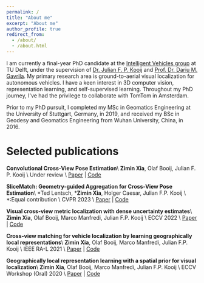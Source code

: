 ```yaml
---
permalink: /
title: "About me"
excerpt: "About me"
author_profile: true
redirect_from: 
  - /about/
  - /about.html
---
```


I am currently a final-year PhD candidate at the [Intelligent Vehicles group](https://intelligent-vehicles.org/) at TU Delft, under the supervision of [Dr. Julian F. P. Kooij](https://jkooij.github.io/) and [Prof. Dr. Dariu M. Gavrila](http://www.gavrila.net/).
My primary research area is ground-to-aerial visual localization for autonomous vehicles. I have a keen interest in 3D computer vision, representation learning, and self-supervised learning. 
Throughout my PhD journey, I've had the privilege to collaborate with TomTom in Amsterdam.

Prior to my PhD pursuit, I completed my MSc in Geomatics Engineering at the University of Stuttgart, Germany, in 2019, and received my BSc in Geodesy and Geomatics Engineering from Wuhan University, China, in 2016.


# Selected publications
**Convolutional Cross-View Pose Estimation**\\
**Zimin Xia**, Olaf Booij, Julian F. P. Kooij \\
Under review \\
[Paper](https://arxiv.org/abs/2303.05915) | [Code](https://github.com/tudelft-iv/CCVPE)

**SliceMatch: Geometry-guided Aggregation for Cross-View Pose Estimation**\\
*Ted Lentsch, ***Zimin Xia**, Holger Caesar, Julian F.P. Kooij \\
*:Equal contribution \\
CVPR 2023 \\
[Paper](https://openaccess.thecvf.com/content/CVPR2023/html/Lentsch_SliceMatch_Geometry-Guided_Aggregation_for_Cross-View_Pose_Estimation_CVPR_2023_paper.html) | [Code](https://github.com/tudelft-iv/SliceMatch)

**Visual cross-view metric localization with dense uncertainty estimates**\\
**Zimin Xia**, Olaf Booij, Marco Manfredi, Julian F.P. Kooij \\
ECCV 2022 \\
[Paper](https://link.springer.com/chapter/10.1007/978-3-031-19842-7_6) | [Code](https://github.com/tudelft-iv/CrossViewMetricLocalization)

**Cross-view matching for vehicle localization by learning geographically local representations**\\
**Zimin Xia**, Olaf Booij, Marco Manfredi, Julian F.P. Kooij \\
IEEE RA-L 2021 \\
[Paper](https://ieeexplore.ieee.org/abstract/document/9449965) | [Code](https://github.com/tudelft-iv/Visual-Localization-with-Spatial-Prior)

**Geographically local representation learning with a spatial prior for visual localization**\\
**Zimin Xia**, Olaf Booij, Marco Manfredi, Julian F.P. Kooij \\
ECCV Workshop (Oral) 2020 \\
[Paper](https://link.springer.com/chapter/10.1007/978-3-030-66096-3_38) | [Code](https://github.com/tudelft-iv/Visual-Localization-with-Spatial-Prior)